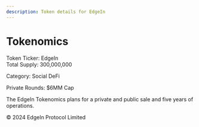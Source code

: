```yaml
---
description: Token details for EdgeIn
---
```


# Tokenomics

Token Ticker:                          EdgeIn\
Total Supply:                          300,000,000

Category:                                Social DeFi

Private Rounds:                     $6MM Cap





The EdgeIn Tokenomics plans for a private and public sale and five years of operations.









© 2024 EdgeIn Protocol Limited&#x20;
